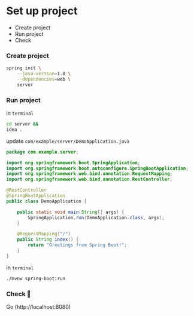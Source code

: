# Set up project
* Create project
* Run project
* Check

### Create project
```sh
spring init \
    --java-version=1.8 \
    --dependencies=web \
    server
```

### Run project
in `terminal`
```sh
cd server &&
idea .
```
update `com/example/server/DemoApplication.java`
```java
package com.example.server;

import org.springframework.boot.SpringApplication;
import org.springframework.boot.autoconfigure.SpringBootApplication;
import org.springframework.web.bind.annotation.RequestMapping;
import org.springframework.web.bind.annotation.RestController;

@RestController
@SpringBootApplication
public class DemoApplication {

	public static void main(String[] args) {
		SpringApplication.run(DemoApplication.class, args);
	}

	@RequestMapping("/")
	public String index() {
		return "Greetings from Spring Boot!";
	}
}
```
in `terminal`
```sh
./mvnw spring-boot:run
```
### Check 🚀
Go (http://localhost:8080)
